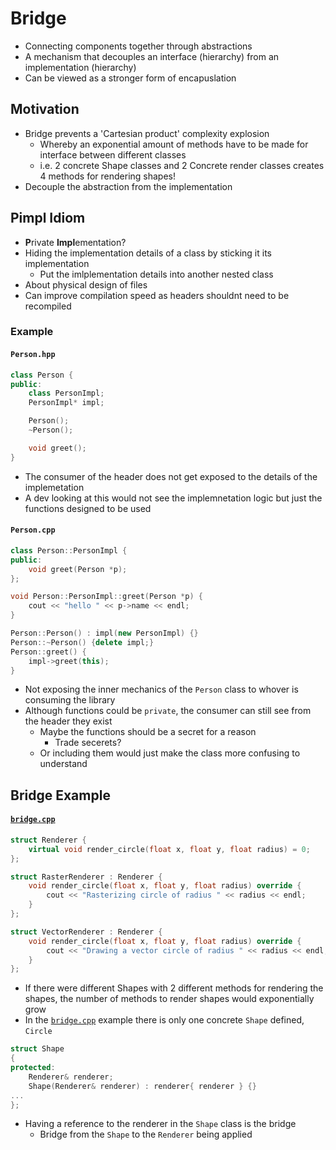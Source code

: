 # Bridge
- Connecting components together through abstractions
- A mechanism that decouples an interface (hierarchy) from an implementation (hierarchy)
- Can be viewed as a stronger form of encapuslation

## Motivation
- Bridge prevents a 'Cartesian product' complexity explosion
    - Whereby an exponential amount of methods have to be made for interface between different classes
    - i.e. 2 concrete Shape classes and 2 Concrete render classes creates 4 methods for rendering shapes!
- Decouple the abstraction from the implementation

## Pimpl Idiom
- **P**rivate **Impl**ementation?
- Hiding the implementation details of a class by sticking it its implementation
    - Put the imlplementation details into another nested class
- About physical design of files
- Can improve compilation speed as headers shouldnt need to be recompiled

### Example
#### `Person.hpp`
```cpp
class Person {
public:
    class PersonImpl;
    PersonImpl* impl;

    Person();
    ~Person();

    void greet();
}
```
- The consumer of the header does not get exposed to the details of the implemetation
- A dev looking at this would not see the implemnetation logic but just the functions designed to be used

#### `Person.cpp`
```cpp
class Person::PersonImpl {
public:
    void greet(Person *p);
};

void Person::PersonImpl::greet(Person *p) {
    cout << "hello " << p->name << endl;
}

Person::Person() : impl(new PersonImpl) {}
Person::~Person() {delete impl;}
Person::greet() {
    impl->greet(this);
}
```
- Not exposing the inner mechanics of the `Person` class to whover is consuming the library
- Although functions could be `private`, the consumer can still see from the header they exist
    - Maybe the functions should be a secret for a reason
        - Trade secerets?
    - Or including them would just make the class more confusing to understand

## Bridge Example

#### [`bridge.cpp`](bridge.cpp)
```cpp
struct Renderer {
    virtual void render_circle(float x, float y, float radius) = 0;
};

struct RasterRenderer : Renderer {
    void render_circle(float x, float y, float radius) override {
        cout << "Rasterizing circle of radius " << radius << endl;
    }
};

struct VectorRenderer : Renderer {
    void render_circle(float x, float y, float radius) override {
        cout << "Drawing a vector circle of radius " << radius << endl;
    }
};

```
- If there were different Shapes with 2 different methods for rendering the shapes, the number of methods to render shapes would exponentially grow
- In the [`bridge.cpp`](bridge.cpp) example there is only one concrete `Shape` defined, `Circle`
```cpp
struct Shape
{
protected:
    Renderer& renderer;
    Shape(Renderer& renderer) : renderer{ renderer } {}
...
};
```
- Having a reference to the renderer in the `Shape` class is the bridge
    - Bridge from the `Shape` to the `Renderer` being applied

